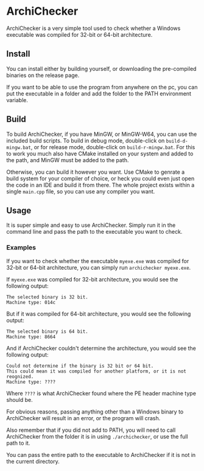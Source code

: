 # ArchiChecker

ArchiChecker is a very simple tool used to check whether a Windows executable was compiled for 32-bit or 64-bit architecture.

## Install

You can install either by building yourself, or downloading the pre-compiled binaries on the release page.

If you want to be able to use the program from anywhere on the pc, you can put the executable in a folder and add the folder to the PATH environment variable.

## Build

To build ArchiChecker, if you have MinGW, or MinGW-W64, you can use the included build scripts. To build in debug mode, double-click on `build-d-mingw.bat`, or for release mode, double-click on `build-r-mingw.bat`. For this to work you much also have CMake installed on your system and added to the path, and MinGW must be added to the path.

Otherwise, you can build it however you want. Use CMake to genrate a build system for your compiler of choice, or heck you could even just open the code in an IDE and build it from there. The whole project exists within a single `main.cpp` file, so you can use any compiler you want.

## Usage

It is super simple and easy to use ArchiChecker. Simply run it in the command line and pass the path to the executable you want to check.

### Examples

If you want to check whether the executable `myexe.exe` was compiled for 32-bit or 64-bit architecture, you can simply run `archichecker myexe.exe`.

If `myexe.exe` was compiled for 32-bit architecture, you would see the following output:

```
The selected binary is 32 bit.
Machine type: 014c
```

But if it was compiled for 64-bit architecture, you would see the following output:

```
The selected binary is 64 bit.
Machine type: 8664
```

And if ArchiChecker couldn't determine the architecture, you would see the following output:

```
Could not determine if the binary is 32 bit or 64 bit.
This could mean it was compiled for another platform, or it is not reognized.
Machine type: ????
```

Where `????` is what ArchiChecker found where the PE header machine type should be.

For obvious reasons, passing anything other than a Windows binary to ArchiChecker will result in an error, or the program will crash.

Also remember that if you did not add to PATH, you will need to call ArchiChecker from the folder it is in using `./archichecker`, or use the full path to it.

You can pass the entire path to the executable to ArchiChecker if it is not in the current directory.
